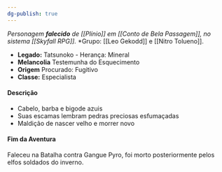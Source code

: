 ```yaml
---
dg-publish: true
---
```

*Personagem **falecido** de [[Plínio]] em [[Conto de Bela Passagem]], no sistema [[Skyfall RPG]].*
*Grupo:  [[Leo Gekodd]] e [[Nitro Tolueno]].

- **Legado:** Tatsunoko - Herança: Mineral
- **Melancolia** Testemunha do Esquecimento
- **Origem** Procurado: Fugitivo
- **Classe:** Especialista
#### Descrição
- Cabelo, barba e bigode azuis
- Suas escamas lembram pedras preciosas esfumaçadas
- Maldição de nascer velho e morrer novo
#### Fim da Aventura
Faleceu na Batalha contra Gangue Pyro, foi morto posteriormente pelos elfos soldados do inverno.